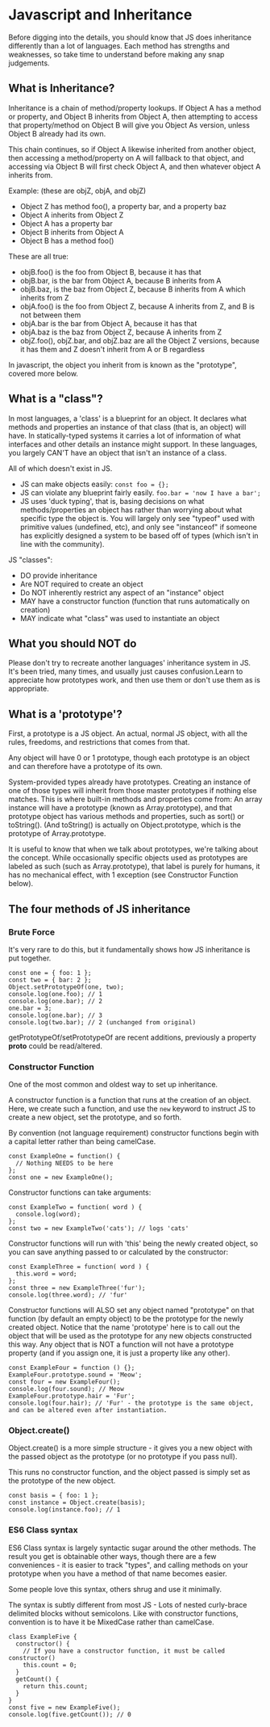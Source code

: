 # Javascript and Inheritance

Before digging into the details, you should know that JS does inheritance differently than a lot of languages.  Each method has strengths and weaknesses, so take time to understand before making any snap judgements.

## What is Inheritance?

Inheritance is a chain of method/property lookups.  If Object A has a method or property, and Object B inherits from Object A, then attempting to access that property/method on Object B will give you Object As version, unless Object B already had its own.

This chain continues, so if Object A likewise inherited from another object, then accessing a method/property on A will fallback to that object, and accessing via Object B will first check Object A, and then whatever object A inherits from.

Example: (these are objZ, objA, and objZ)
* Object Z has method foo(), a property bar, and a property baz
* Object A inherits from Object Z
* Object A has a property bar
* Object B inherits from Object A
* Object B has a method foo()

These are all true:
* objB.foo() is the foo from Object B, because it has that
* objB.bar, is the bar from Object A, because B inherits from A
* objB.baz, is the baz from Object Z, because B inherits from A which inherits from Z
* objA.foo() is the foo from Object Z, because A inherits from Z, and B is not between them
* objA.bar is the bar from Object A, because it has that
* objA.baz is the baz from Object Z, because A inherits from Z
* objZ.foo(), objZ.bar, and objZ.baz are all the Object Z versions, because it has them and Z doesn't inherit from A or B regardless

In javascript, the object you inherit from is known as the "prototype", covered more below.

## What is a "class"?

In most languages, a 'class' is a blueprint for an object.  It declares what methods and properties an instance of that class (that is, an object) will have.  In statically-typed systems it carries a lot of information of what interfaces and other details an instance might support.  In these languages, you largely CAN'T have an object that isn't an instance of a class.

All of which doesn't exist in JS. 
* JS can make objects easily: `const foo = {};`
* JS can violate any blueprint fairly easily.   `foo.bar = 'now I have a bar';`
* JS uses 'duck typing', that is, basing decisions on what methods/properties an object has rather than worrying about what specific type the object is.  You will largely only see "typeof" used with primitive values (undefined, etc), and only see "instanceof" if someone has explicitly designed a system to be based off of types (which isn't in line with the community).

JS "classes":
* DO provide inheritance
* Are NOT required to create an object
* Do NOT inherently restrict any aspect of an "instance" object
* MAY have a constructor function (function that runs automatically on creation)
* MAY indicate what "class" was used to instantiate an object

## What you should NOT do

Please don't try to recreate another languages' inheritance system in JS.  It's been tried, many times, and usually just causes confusion.Learn to appreciate how prototypes work, and then use them or don't use them as is appropriate.  

## What is a 'prototype'?

First, a prototype is a JS object.  An actual, normal JS object, with all the rules, freedoms, and restrictions that comes from that.

Any object will have 0 or 1 prototype, though each prototype is an object and can therefore have a prototype of its own.

System-provided types already have prototypes.  Creating an instance of one of those types will inherit from those master prototypes if nothing else matches.  This is where built-in methods and properties come from: An array instance will have a prototype (known as Array.prototype), and that prototype object has various methods and properties, such as sort() or toString().  (And toString() is actually on Object.prototype, which is the prototype of Array.prototype.

It is useful to know that when we talk about prototypes, we're talking about the concept.  While occasionally specific objects used as prototypes are labeled as such (such as Array.prototype), that label is purely for humans, it has no mechanical effect, with 1 exception (see Constructor Function below).

## The four methods of JS inheritance

### Brute Force

It's very rare to do this, but it fundamentally shows how JS inheritance is put together.

```
const one = { foo: 1 };
const two = { bar: 2 };
Object.setPrototypeOf(one, two);
console.log(one.foo); // 1
console.log(one.bar); // 2
one.bar = 3;
console.log(one.bar); // 3
console.log(two.bar); // 2 (unchanged from original)
```

getPrototypeOf/setPrototypeOf are recent additions, previously a property __proto__ could be read/altered.

### Constructor Function

One of the most common and oldest way to set up inheritance.

A constructor function is a function that runs at the creation of an object.  Here, we create such a function, and use the `new` keyword to instruct JS to create a new object, set the prototype, and so forth.

By convention (not language requirement) constructor functions begin with a capital letter rather than being camelCase.

```
const ExampleOne = function() {
  // Nothing NEEDS to be here
};
const one = new ExampleOne();
```

Constructor functions can take arguments:
```
const ExampleTwo = function( word ) {
  console.log(word);
};
const two = new ExampleTwo('cats'); // logs 'cats'
```

Constructor functions will run with 'this' being the newly created object, so you can save anything passed to or calculated by the constructor:
```
const ExampleThree = function( word ) {
  this.word = word;
};
const three = new ExampleThree('fur');
console.log(three.word); // 'fur'
```

Constructor functions will ALSO set any object named "prototype" on that function (by default an empty object) to be the prototype for the newly created object.  Notice that the name 'prototype' here is to call out the object that will be used as the prototype for any new objects constructed this way.  Any object that is NOT a function will not have a prototype property (and if you assign one, it is just a property like any other).
```
const ExampleFour = function () {};
ExampleFour.prototype.sound = 'Meow';
const four = new ExampleFour();
console.log(four.sound); // Meow
ExampleFour.prototype.hair = 'Fur';
console.log(four.hair); // 'Fur' - the prototype is the same object, and can be altered even after instantiation.  
```

### Object.create()

Object.create() is a more simple structure - it gives you a new object with the passed object as the prototype (or no prototype if you pass null).

This runs no constructor function, and the object passed is simply set as the prototype of the new object.

```
const basis = { foo: 1 };
const instance = Object.create(basis);
console.log(instance.foo); // 1
```

### ES6 Class syntax

ES6 Class syntax is largely syntactic sugar around the other methods.  The result you get is obtainable other ways, though there are a few conveniences - it is easier to track "types", and calling methods on your prototype when you have a method of that name becomes easier.

Some people love this syntax, others shrug and use it minimally.

The syntax is subtly different from most JS - Lots of nested curly-brace delimited blocks without semicolons.  Like with constructor functions, convention is to have it be MixedCase rather than camelCase.

```
class ExampleFive {
  constructor() {
    // If you have a constructor function, it must be called constructor()
    this.count = 0;
  }
  getCount() {
    return this.count;
  }
}
const five = new ExampleFive();
console.log(five.getCount()); // 0
```

